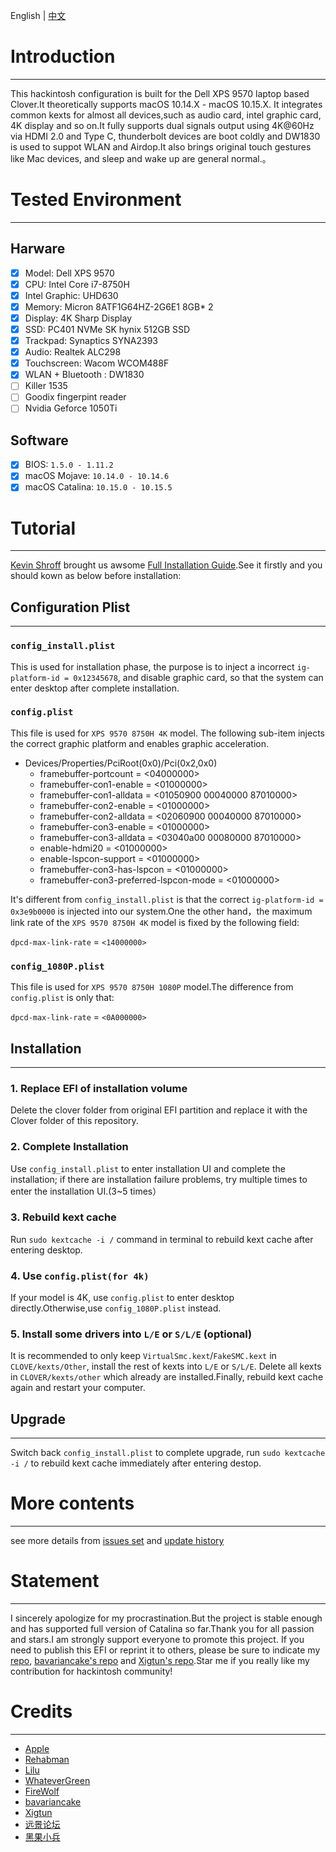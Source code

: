 
English | [中文](https://github.com/LuletterSoul/Dell-XPS-15-9570-macOS-Mojave/README_CN.md)

# Introduction

***
This hackintosh configuration is built for the Dell XPS 9570 laptop based Clover.It theoretically supports macOS 10.14.X - macOS 10.15.X. It integrates common kexts for almost all devices,such as audio card, intel graphic card, 4K display and so on.It fully supports  dual signals output using 4K@60Hz via HDMI 2.0 and Type C, thunderbolt devices are boot coldly and DW1830 is used to suppot WLAN and Airdop.It also brings original touch gestures like Mac devices, and sleep and wake up are general normal.。

# Tested Environment
***
##  Harware
- [x] Model: Dell XPS 9570
- [x] CPU: Intel Core i7-8750H
- [x] Intel Graphic: UHD630
- [x] Memory: Micron 8ATF1G64HZ-2G6E1 8GB* 2
- [x] Display: 4K Sharp Display
- [x] SSD: PC401 NVMe SK hynix 512GB SSD
- [x] Trackpad: Synaptics SYNA2393
- [x] Audio: Realtek ALC298
- [x] Touchscreen: Wacom WCOM488F
- [x] WLAN + Bluetooth : DW1830
- [ ] Killer 1535
- [ ] Goodix fingerpint reader
- [ ] Nvidia Geforce 1050Ti

## Software
- [x] BIOS: `1.5.0 - 1.11.2`
- [x] macOS Mojave: `10.14.0 - 10.14.6`
- [x] macOS Catalina: `10.15.0 - 10.15.5`

# Tutorial

***
[Kevin Shroff](https://github.com/kevinshroff) brought us awsome [Full Installation Guide](https://www.youtube.com/watch?v=h22MJD8C1r8&t=823s).See it firstly and you should kown as below before installation:
 ## Configuration Plist

***
### `config_install.plist`

This is used for installation phase, the purpose is to inject a incorrect `ig-platform-id = 0x12345678`, and disable graphic card, so that the system can enter desktop after complete installation.

### `config.plist`


This file is used for `XPS 9570 8750H 4K` model. The following sub-item injects the correct graphic platform and enables graphic acceleration.

  * Devices/Properties/PciRoot(0x0)/Pci(0x2,0x0)
    * framebuffer-portcount = <04000000>
    * framebuffer-con1-enable = <01000000>
    * framebuffer-con1-alldata = <01050900 00040000 87010000>
    * framebuffer-con2-enable = <01000000>
    * framebuffer-con2-alldata = <02060900 00040000 87010000>
    * framebuffer-con3-enable = <01000000>
    * framebuffer-con3-alldata = <03040a00 00080000 87010000>
    * enable-hdmi20 = <01000000>
    * enable-lspcon-support = <01000000>
    * framebuffer-con3-has-lspcon = <01000000>
    * framebuffer-con3-preferred-lspcon-mode = <01000000>


  It's different from `config_install.plist` is that the correct `ig-platform-id = 0x3e9b0000` is injected into our system.One the other hand，the maximum link rate of the `XPS 9570 8750H 4K` model is fixed by the following field:  

  `dpcd-max-link-rate` = `<14000000>`

### `config_1080P.plist`

This file is used for `XPS 9570 8750H 1080P` model.The difference from `config.plist` is only that:
  
   `dpcd-max-link-rate` = `<0A000000>`

## Installation

***
### 1. Replace EFI of installation volume

Delete the clover folder from original EFI partition and replace it with the Clover folder of this repository.

### 2. Complete Installation

Use `config_install.plist` to enter installation UI and complete the installation; if there are installation failure problems, try multiple times to enter the installation UI.(3~5 times）

### 3. Rebuild kext cache

Run `sudo kextcache -i /` command in terminal to rebuild kext cache after entering desktop. 

### 4. Use `config.plist(for 4k)`


If your model is 4K, use `config.plist` to enter desktop directly.Otherwise,use `config_1080P.plist` instead.


### 5. Install some drivers into `L/E` or `S/L/E` (optional)


It is recommended to only keep `VirtualSmc.kext`/`FakeSMC.kext` in `CLOVE/kexts/Other`, install the rest of kexts into `L/E` or `S/L/E`. Delete all kexts in `CLOVER/kexts/other` which already are installed.Finally, rebuild kext cache again and restart your computer.

   
## Upgrade

***
Switch back `config_install.plist` to complete upgrade, run `sudo kextcache -i /` to rebuild kext cache immediately after entering destop.


# More contents

***
  see more details from [issues set](https://github.com/LuletterSoul/Dell-XPS-15-9570-macOS-Mojave/doc/issues.md) and [update history](https://github.com/LuletterSoul/Dell-XPS-15-9570-macOS-Mojave/doc/issues.md)


# Statement

***
I sincerely apologize for my procrastination.But the project is stable enough and has supported full version of Catalina so far.Thank you for all passion and stars.I am strongly support everyone to promote this project. If you need to publish this EFI or reprint it to others, please be sure to indicate my [repo](https://github.com/LuletterSoul/Dell-XPS-15-9570-macOS-Mojave), [bavariancake's repo](https://github.com/bavariancake/XPS9570-macOS) and [Xigtun's repo](https://github.com/Xigtun/xps-9570-mojave).Star me if you really like my contribution for hackintosh community!


# Credits

***

* [Apple](https://www.apple.com) 
* [Rehabman](https://github.com/RehabMan)
* [Lilu](https://github.com/acidanthera/Lilu)
* [WhateverGreen](https://github.com/acidanthera/WhateverGreen)
* [FireWolf](https://github.com/0xFireWolf/)
* [bavariancake](https://github.com/bavariancake/XPS9570-macOS)
* [Xigtun](https://github.com/Xigtun/xps-9570-mojave)
* [远景论坛](http://bbs.pcbeta.com/forum-559-1.html)
* [黑果小兵](https://blog.daliansky.net/)